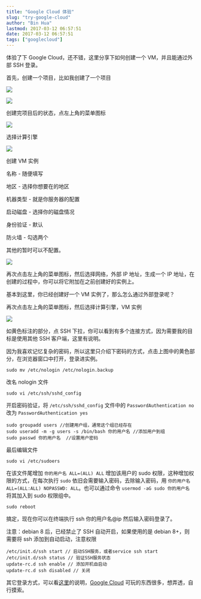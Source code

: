 ```yaml
---
title: "Google Cloud 体验"
slug: "try-google-cloud"
author: "Bin Hua"
lastmod: 2017-03-12 06:57:51
date: 2017-03-12 06:57:51
tags: ["googlecloud"]
---
```


体验了下 Google Cloud，还不错，这里分享下如何创建一个 VM，并且能通过外部 SSH 登录。

首先，创建一个项目，比如我创建了一个项目

![](/imgs/try-google-cloud-create-project.PNG)

![](/imgs/try-google-cloud-project-detail.PNG)

创建完项目后的状态，点左上角的菜单图标

![](/imgs/try-google-cloud-choose-cc.PNG)

选择计算引擎

![](/imgs/try-google-cloud-crea.PNG)

创建 VM 实例

名称 - 随便填写

地区 - 选择你想要在的地区

机器类型 - 就是你服务器的配置

启动磁盘 - 选择你的磁盘情况

身份验证 - 默认

防火墙 - 勾选两个

其他的暂时可以不配置。

![](/imgs/try-google-cloud-crea-1.PNG)

再次点击左上角的菜单图标，然后选择网络，外部 IP 地址，生成一个 IP 地址，在创建的过程中，你可以将它附加在之前创建好的实例上。

基本到这里，你已经创建好一个 VM 实例了，那么怎么通过外部登录呢？

再次点击左上角的菜单图标，然后选择计算引擎，VM 实例

![](/imgs/try-google-cloud-sshlogin.PNG)

如黄色标注的部分，点 SSH 下拉，你可以看到有多个连接方式，因为需要我的目标是使用其他 SSH 客户端，这里有说明。

因为我喜欢记忆复杂的密码，所以这里只介绍下密码的方式，点击上图中的黄色部分，在浏览器窗口中打开，登录进实例。

```
sudo mv /etc/nologin /etc/nologin.backup
```

改名 nologin 文件

```
sudo vi /etc/ssh/sshd_config
```

开启密码验证，将 `/etc/ssh/sshd_config` 文件中的 `PasswordAuthentication no` 改为 `PasswordAuthentication yes`

```
sudo groupadd users //创建用户组，通常这个组已经存在
sudo useradd -m -g users -s /bin/bash 你的用户名 //添加用户到组
sudo passwd 你的用户名  //设置用户密码
```

最后编辑文件

```
sudo vi /etc/sudoers
```

在该文件尾增加 `你的用户名 ALL=(ALL) ALL` 增加该用户的 sudo 权限，这种增加权限的方式，在每次执行 `sudo` 依旧会需要输入密码，去除输入密码，用 `你的用户名 ALL=(ALL:ALL) NOPASSWD: ALL`。也可以通过命令 `usermod -aG sudo 你的用户名` 将其加入到 sudo 权限组中。

```
sudo reboot
```

搞定，现在你可以在终端执行 ssh 你的用户名@ip 然后输入密码登录了。

注意：debian 8 后，已经禁止了 SSH 自动开启，如果使用的是 debian 8+，则需要将 ssh 添加到自动启动，注意权限

```
/etc/init.d/ssh start // 启动SSH服务，或者service ssh start
/etc/init.d/ssh status // 验证SSH服务状态
update-rc.d ssh enable // 添加开机自启动
update-rc.d ssh disabled // 关闭
```

其它登录方式，可以看[这里](https://cloud.google.com/compute/docs/instances/connecting-to-instance#standardssh)的说明，[Google Cloud](https://cloud.google.com/) 可玩的东西很多，想弄透，自行摸索。
